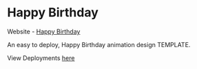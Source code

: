 # Happy Birthday

Website - [Happy Birthday](https://rishabh04-02.github.io/happy-birthday/)

An easy to deploy, Happy Birthday animation design TEMPLATE.

View Deployments [here](https://github.com/Rishabh04-02/happy-birthday/deployments)

